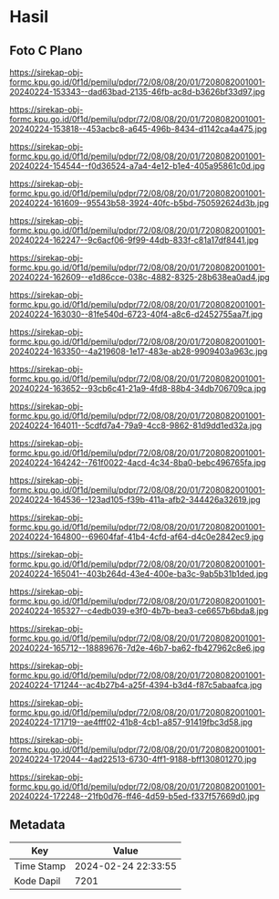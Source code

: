 # Hasil

## Foto C Plano

https://sirekap-obj-formc.kpu.go.id/0f1d/pemilu/pdpr/72/08/08/20/01/7208082001001-20240224-153343--dad63bad-2135-46fb-ac8d-b3626bf33d97.jpg

https://sirekap-obj-formc.kpu.go.id/0f1d/pemilu/pdpr/72/08/08/20/01/7208082001001-20240224-153818--453acbc8-a645-496b-8434-d1142ca4a475.jpg

https://sirekap-obj-formc.kpu.go.id/0f1d/pemilu/pdpr/72/08/08/20/01/7208082001001-20240224-154544--f0d36524-a7a4-4e12-b1e4-405a95861c0d.jpg

https://sirekap-obj-formc.kpu.go.id/0f1d/pemilu/pdpr/72/08/08/20/01/7208082001001-20240224-161609--95543b58-3924-40fc-b5bd-750592624d3b.jpg

https://sirekap-obj-formc.kpu.go.id/0f1d/pemilu/pdpr/72/08/08/20/01/7208082001001-20240224-162247--9c6acf06-9f99-44db-833f-c81a17df8441.jpg

https://sirekap-obj-formc.kpu.go.id/0f1d/pemilu/pdpr/72/08/08/20/01/7208082001001-20240224-162609--e1d86cce-038c-4882-8325-28b638ea0ad4.jpg

https://sirekap-obj-formc.kpu.go.id/0f1d/pemilu/pdpr/72/08/08/20/01/7208082001001-20240224-163030--81fe540d-6723-40f4-a8c6-d2452755aa7f.jpg

https://sirekap-obj-formc.kpu.go.id/0f1d/pemilu/pdpr/72/08/08/20/01/7208082001001-20240224-163350--4a219608-1e17-483e-ab28-9909403a963c.jpg

https://sirekap-obj-formc.kpu.go.id/0f1d/pemilu/pdpr/72/08/08/20/01/7208082001001-20240224-163652--93cb6c41-21a9-4fd8-88b4-34db706709ca.jpg

https://sirekap-obj-formc.kpu.go.id/0f1d/pemilu/pdpr/72/08/08/20/01/7208082001001-20240224-164011--5cdfd7a4-79a9-4cc8-9862-81d9dd1ed32a.jpg

https://sirekap-obj-formc.kpu.go.id/0f1d/pemilu/pdpr/72/08/08/20/01/7208082001001-20240224-164242--761f0022-4acd-4c34-8ba0-bebc496765fa.jpg

https://sirekap-obj-formc.kpu.go.id/0f1d/pemilu/pdpr/72/08/08/20/01/7208082001001-20240224-164536--123ad105-f39b-411a-afb2-344426a32619.jpg

https://sirekap-obj-formc.kpu.go.id/0f1d/pemilu/pdpr/72/08/08/20/01/7208082001001-20240224-164800--69604faf-41b4-4cfd-af64-d4c0e2842ec9.jpg

https://sirekap-obj-formc.kpu.go.id/0f1d/pemilu/pdpr/72/08/08/20/01/7208082001001-20240224-165041--403b264d-43e4-400e-ba3c-9ab5b31b1ded.jpg

https://sirekap-obj-formc.kpu.go.id/0f1d/pemilu/pdpr/72/08/08/20/01/7208082001001-20240224-165327--c4edb039-e3f0-4b7b-bea3-ce6657b6bda8.jpg

https://sirekap-obj-formc.kpu.go.id/0f1d/pemilu/pdpr/72/08/08/20/01/7208082001001-20240224-165712--18889676-7d2e-46b7-ba62-fb427962c8e6.jpg

https://sirekap-obj-formc.kpu.go.id/0f1d/pemilu/pdpr/72/08/08/20/01/7208082001001-20240224-171244--ac4b27b4-a25f-4394-b3d4-f87c5abaafca.jpg

https://sirekap-obj-formc.kpu.go.id/0f1d/pemilu/pdpr/72/08/08/20/01/7208082001001-20240224-171719--ae4fff02-41b8-4cb1-a857-91419fbc3d58.jpg

https://sirekap-obj-formc.kpu.go.id/0f1d/pemilu/pdpr/72/08/08/20/01/7208082001001-20240224-172044--4ad22513-6730-4ff1-9188-bff130801270.jpg

https://sirekap-obj-formc.kpu.go.id/0f1d/pemilu/pdpr/72/08/08/20/01/7208082001001-20240224-172248--21fb0d76-ff46-4d59-b5ed-f337f57669d0.jpg


## Metadata

| Key        | Value               |
| ---------- | ------------------- |
| Time Stamp | 2024-02-24 22:33:55 |
| Kode Dapil | 7201                |



